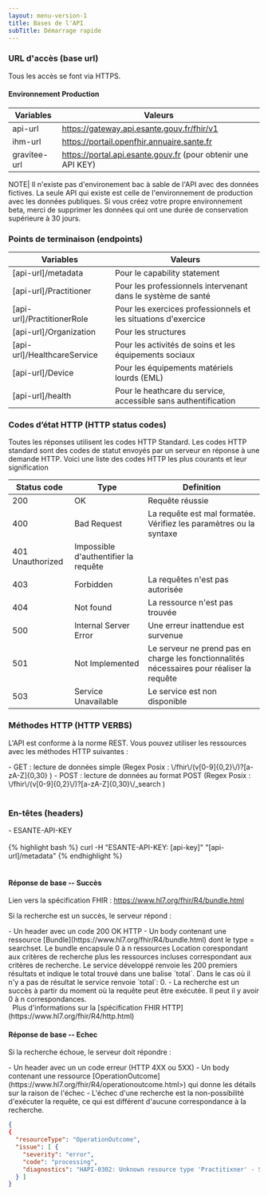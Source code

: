 ```yaml
---
layout: menu-version-1
title: Bases de l'API
subTitle: Démarrage rapide
---
```

<!-- <p style="background-color: #ffcccc; border:1px solid grey; padding: 5px; max-width: 790px;">
Cette documentation concerne la version 1 de l'API qui sera prochainement décommissionnée. Nous vous invitons à migrer vers la version 2 de l'API FHIR Annuaire Santé.
</p> -->

### URL d'accès (base url)

Tous les accès se font via HTTPS.

#### Environnement Production

| Variables | Valeurs |
| --- | --- |
| api-url | https://gateway.api.esante.gouv.fr/fhir/v1 |
| ihm-url | https://portail.openfhir.annuaire.sante.fr  |
| gravitee-url | https://portal.api.esante.gouv.fr (pour obtenir une API KEY) |
 
NOTE| Il n'existe pas d'environement bac à sable de l'API avec des données fictives. La seule API qui existe est celle de l'environnement de production avec les données publiques. Si vous créez votre propre environnement beta, merci de supprimer les données qui ont une durée de conservation supérieure à 30 jours.

### Points de terminaison (endpoints)

| Variables | Valeurs     |
| --- | --- |
| [api-url]/metadata          | Pour le capability statement |
| [api-url]/Practitioner      | Pour les professionnels intervenant dans le système de santé |
| [api-url]/PractitionerRole  | Pour les exercices professionnels et les situations d'exercice |
| [api-url]/Organization      | Pour les structures |
| [api-url]/HealthcareService | Pour les activités de soins et les équipements sociaux |
| [api-url]/Device            | Pour les équipements matériels lourds (EML) |
| [api-url]/health            | Pour le heathcare du service, accessible sans authentification |

### Codes d’état HTTP (HTTP status codes)

Toutes les réponses utilisent les codes HTTP Standard.
Les codes HTTP standard sont des codes de statut envoyés par un serveur en réponse à une demande HTTP. Voici une liste des codes HTTP les plus courants et leur signification

| Status code | Type                  | Definition                                                                                  |
| ---         | ---                   | ---                                                                                         |
| 200         | OK                    | Requête réussie                                                                             |
| 400         | Bad Request           | La requête est mal formatée. Vérifiez les paramètres ou la syntaxe                          |
| 401           Unauthorized          | Impossible d'authentifier la requête                                                        |
| 403         | Forbidden             | La requêtes n'est pas autorisée                                                             |
| 404         | Not found             | La ressource n'est pas trouvée                                                              |
| 500         | Internal Server Error |Une erreur inattendue est survenue                                                           |
| 501         | Not Implemented       | Le serveur ne prend pas en charge les fonctionnalités nécessaires pour réaliser la requête  |
| 503         | Service Unavailable   |Le service est non disponible                                                                |


### Méthodes HTTP (HTTP VERBS)

L'API est conforme à la norme REST. Vous pouvez utiliser les ressources avec les méthodes HTTP suivantes :
<div class="wysiwyg"  markdown="1">
- GET : lecture de données simple  (Regex Posix : \/fhir\/(v[0-9]{0,2}\/)?[a-zA-Z]{0,30} )
- POST : lecture de données au format POST  (Regex Posix : \/fhir\/(v[0-9]{0,2}\/)?[a-zA-Z]{0,30}\/_search )
</div>
<br />

### En-têtes (headers)
<div class="wysiwyg"  markdown="1">
- ESANTE-API-KEY  
</div>
<br />
<div class="code-sample">
<div class="tab-content" data-name="curl">
{% highlight bash %}
  curl -H "ESANTE-API-KEY: [api-key]" "[api-url]/metadata"  
{% endhighlight %}
</div>
</div>
<br />



#### Réponse de base -- Succès

Lien vers la spécification FHIR : <https://www.hl7.org/fhir/R4/bundle.html>

Si la recherche est un succès, le serveur répond :
<div class="wysiwyg"  markdown="1">
- Un header avec un code 200 OK HTTP
- Un body contenant une ressource [Bundle](https://www.hl7.org/fhir/R4/bundle.html) dont le type = searchset.
Le bundle encapsule 0 à n ressources Location corespondant aux critères de recherche plus les ressources incluses correspondant aux critères de recherche.
Le service développé renvoie les 200 premiers résultats et indique le total trouvé dans une balise `total`. Dans le cas où il n'y a pas de résultat le service renvoie `total`: 0.
- La recherche est un succès à partir du moment où la requête peut être exécutée. Il peut il y avoir 0 à n correspondances.
</div>
&nbsp;
Plus d'informations sur la [spécification FHIR HTTP] (https://www.hl7.org/fhir/R4/http.html)

#### Réponse de base -- Echec

Si la recherche échoue, le serveur doit répondre :
<div class="wysiwyg"  markdown="1">
- Un header avec un un code erreur (HTTP 4XX ou 5XX)
- Un body contenant une ressource [OperationOutcome](https://www.hl7.org/fhir/R4/operationoutcome.html>) qui donne les détails sur la raison de l'échec
- L'échec d'une recherche est la non-possibilité d'exécuter la requête, ce qui est différent d'aucune correspondance à la recherche.
</div>

```json
{
{
  "resourceType": "OperationOutcome",
  "issue": [ {
    "severity": "error",
    "code": "processing",
    "diagnostics": "HAPI-0302: Unknown resource type 'Practitixner' - Server knows how to handle: [Practitioner, PractitionerRole, Device, Organization, HealthcareService]"
  } ]
}

```



